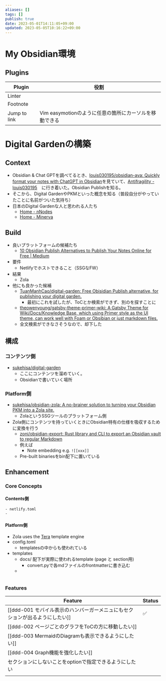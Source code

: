 ```yaml
---
aliases: []
tags: []
publish: true
date: 2023-05-01T14:11:05+09:00
updated: 2023-05-05T10:16:22+09:00
---
```

# My Obsidian環境


## Plugins

| Plugin   | 役割 |
| -------- | ---- |
| Linter   |      |
| Footnote |      |
| Jump to link         | Vim easymotionのように任意の箇所にカーソルを移動できる     |

# Digital Gardenの構築
## Context
- Obsidian & Chat GPTを調べてるとき、[louis030195/obsidian\-ava: Quickly format your notes with ChatGPT in Obsidian](https://github.com/louis030195/obsidian-ava)を見ていて、[Antifragility \- louis030195](https://brain.louis030195.com/Computing/Antifragility)　に行き着いた。Obsidian Publishを知る。
- そこから、Digital GardenやPKMといった概念を知る（普段自分がやっていたことに名前がついた気持ち）
- 日本のDigital Gardenな人と思われる人たち
	- [Home \- nNodes](https://notes.naney.org/Home)
	- [Home \- Minerva](https://minerva.mamansoft.net/Home)

## Build
- 良いプラットフォームの候補たち
	- [10 Obsidian Publish Alternatives to Publish Your Notes Online for Free \| Medium](https://beingpax.medium.com/7-obsidian-publish-alternatives-to-publish-your-notes-online-for-free-33db4fb06f5)
- 要件
	- Netlifyでホストできること（SSGなFW）
- 結果
	- Zola
- 他にも良かった候補
	- [TuanManhCao/digital\-garden: Free Obisidian Publish alternative, for publishing your digital garden\.](https://github.com/TuanManhCao/digital-garden)
		- 最初にこれを試したが、ToCとか検索ができず、別のを探すことに
	- [theowenyoung/gatsby\-theme\-primer\-wiki: A Gatsby Theme for Wiki/Docs/Knowledge Base, which using Primer style as the UI theme, can work well with Foam or Obsibian or just markdown files\.](https://github.com/theowenyoung/gatsby-theme-primer-wiki)
	- 全文検索ができなさそうなので、却下した


## 構成
### コンテンツ側
- [sukehisa/digital\-garden](https://github.com/sukehisa/digital-garden)
	- ここにコンテンツを溜めていく。
	- Obsidianで書いていく場所

### Platform側
- [sukehisa/obsidian\-zola: A no\-brainer solution to turning your Obsidian PKM into a Zola site\.](https://github.com/sukehisa/obsidian-zola)
	- ZolaというSSGツールのプラットフォーム側
- Zola側にコンテンツを持っていくときにObsidian特有の仕様を吸収するために変換を行う
	- [zoni/obsidian\-export: Rust library and CLI to export an Obsidian vault to regular Markdown](https://github.com/zoni/obsidian-export)
	- 例えば
		- Note embedding  e.g. ```![[xxx]]```
	- Pre-built binariesをbin配下に置いている

## Enhancement
### Core Concepts
#### Contents側
	- netlify.toml
	- 
#### Platform側
- Zola uses the [Tera](https://tera.netlify.com/) template engine
- config.toml
	- templatesの中からも使われている
- templates
	- docs/ 配下が実際に使われるtemplate (page と section用)
		- convert.pyで各mdファイルのfrontmatterに書き込む
	- 
```mermaid

```


### Features
| Feature                                                                      | Status |
| ---------------------------------------------------------------------------- | ------ |
| [[ddd-001 モバイル表示のハンバーガーメニュにもセクションが出るようにしたい]] | ✅     |
| [[ddd-002 ページごとのグラフをToCの方に移動したい]]                          |        |
| [[ddd-003 MermaidのDiagramも表示できるようにしたい]]                         |        |
| [[ddd-004 Graph機能を強化したい]]                                            |        |
| セクションにしないことをoptionで指定できるようにしたい                       |        |
|                                                                              |        |
